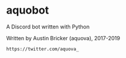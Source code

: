 # aquobot

A Discord bot written with Python

Written by Austin Bricker (aquova), 2017-2019

`https://twitter.com/aquova_`

